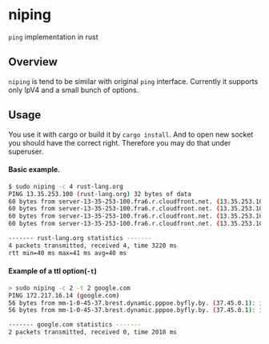 # niping
`ping` implementation in rust

## Overview

`niping` is tend to be similar with original `ping` interface.
Currently it supports only IpV4 and a small bunch of options.

## Usage

You use it with cargo or build it by `cargo install`. And to open new socket you should have the correct right. Therefore you may do that under superuser.

#### Basic example.

```bash
$ sudo niping -c 4 rust-lang.org
PING 13.35.253.100 (rust-lang.org) 32 bytes of data
60 bytes from server-13-35-253-100.fra6.r.cloudfront.net. (13.35.253.100): icmp_seq=1 ttl=241 time=40 ms
60 bytes from server-13-35-253-100.fra6.r.cloudfront.net. (13.35.253.100): icmp_seq=2 ttl=241 time=40 ms
60 bytes from server-13-35-253-100.fra6.r.cloudfront.net. (13.35.253.100): icmp_seq=3 ttl=241 time=40 ms
60 bytes from server-13-35-253-100.fra6.r.cloudfront.net. (13.35.253.100): icmp_seq=4 ttl=241 time=41 ms

------- rust-lang.org statistics -------
4 packets transmitted, received 4, time 3220 ms
rtt min=40 ms max=41 ms avg=40 ms
```

#### Example of a ttl option(`-t`)

```bash
> sudo niping -c 2 -t 2 google.com
PING 172.217.16.14 (google.com)
56 bytes from mm-1-0-45-37.brest.dynamic.pppoe.byfly.by. (37.45.0.1): icmp_seq=0 Time to live exceeded
56 bytes from mm-1-0-45-37.brest.dynamic.pppoe.byfly.by. (37.45.0.1): icmp_seq=0 Time to live exceeded

------- google.com statistics -------
2 packets transmitted, received 0, time 2018 ms
```
